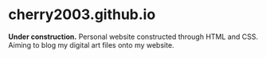 # cherry2003.github.io
**Under construction.**
Personal website constructed through HTML and CSS. 
Aiming to blog my digital art files onto my website.
